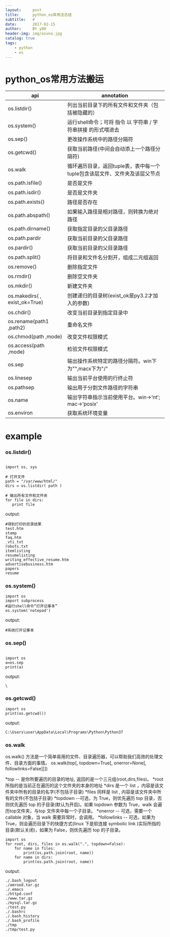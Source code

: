 ```yaml
---
layout:     post
title:      python_os库用法总结
subtitle:   #
date:       2017-02-15
author:     BY y00
header-img: img/asuna.jpg
catalog: true
tags:
    - python 
    - os
---
```

# python_os常用方法搬运
|    api    |annotation|
| ------ | ------ | 
|os.listdir()   |列出当前目录下的所有文件和文件夹（包括被隐藏的）|
|os.system()	|运行shell命令；可将 指令 以 字符串 / 字符串拼接 的形式喂进去|
|os.sep()	|更改操作系统中的路径分隔符|
|os.getcwd()	|获取当前路径(中间会自动添上一个路径分隔符)|
|os.walk	|循环遍历目录，返回tuple表，表中每一个tuple包含该层文件、文件夹及该层父节点|
|os.path.isfile()	|是否是文件|
|os.path.isdir()	|是否是文件夹|
|os.path.exists()	|路径是否存在|
|os.path.abspath()	|如果输入路径是相对路径，则转换为绝对路径|
|os.path.dirname()	|获取指定目录的父目录路径|
|os.path.pardir	|获取当前目录的父目录路径|
|os.pardir()	|获取当前目录的父目录路径|
|os.path.split()	|将目录和文件名分割开，组成二元组返回|
|os.remove()	|删除指定文件|
|os.rmdir()	|删除空文件夹|
|os.mkdir()	|新建文件夹|
|os.makedirs( , exist_ok=True)	|创建递归的目录树(exist_ok是py3.2才加入的参数)|
|os.chdir()	|改变当前目录到指定目录中|
|os.rename(path1 ,path2)	|重命名文件|
|os.chmod(path ,mode)	|改变文件权限模式|
|os.access(path ,mode)	|检验文件权限模式|
|os.sep	|输出操作系统特定的路径分隔符。win下为"\",macx下为"/"|
|os.linesep	|输出当前平台使用的行终止符|
|os.pathsep	|输出用于分割文件路径的字符串|
|os.name	|输出字符串指示当前使用平台。win->‘nt’; mac->‘posix’|
|os.environ	|获取系统环境变量|
# example

### os.listdir()

```

import os, sys

# 打开文件
path = "/var/www/html/"
dirs = os.listdir( path )

# 输出所有文件和文件夹
for file in dirs:
   print file

```
output:
```
#得到打印的目录结果
test.htm
stamp
faq.htm
_vti_txt
robots.txt
itemlisting
resumelisting
writing_effective_resume.htm
advertisebusiness.htm
papers
resume
``````

### os.system()
```
import os
import subprocess
#运行shell命令“打开记事本”
os.system('notepad')

```
output:
```
#系统打开记事本
```

### os.sep()

```

import os
a=os.sep
print(a) 

```
output:
```
\
```
### os.getcwd()	
```
import os
print(os.getcwd())
```
output:
```
C:\Users\user\AppData\Local\Programs\Python\Python37
```

### os.walk
os.walk() 方法是一个简单易用的文件、目录遍历器，可以帮助我们高效的处理文件、目录方面的事情。
os.walk(top[, topdown=True[, onerror=None[, followlinks=False]]])

*top -- 是你所要遍历的目录的地址, 返回的是一个三元组(root,dirs,files)。
*root 所指的是当前正在遍历的这个文件夹的本身的地址
*dirs 是一个 list ，内容是该文件夹中所有的目录的名字(不包括子目录)
*files 同样是 list , 内容是该文件夹中所有的文件(不包括子目录)
*topdown --可选，为 True，则优先遍历 top 目录，否则优先遍历 top 的子目录(默认为开启)。如果 topdown 参数为 True，walk 会遍历top文件夹，与top 文件夹中每一个子目录。
*onerror -- 可选，需要一个 callable 对象，当 walk 需要异常时，会调用。
*followlinks -- 可选，如果为 True，则会遍历目录下的快捷方式(linux 下是软连接 symbolic link )实际所指的目录(默认关闭)，如果为 False，则优先遍历 top 的子目录。
```
import os
for root, dirs, files in os.walk(".", topdown=False):
    for name in files:
        print(os.path.join(root, name))
    for name in dirs:
        print(os.path.join(root, name))

```
output:
```
./.bash_logout
./amrood.tar.gz
./.emacs
./httpd.conf
./www.tar.gz
./mysql.tar.gz
./test.py
./.bashrc
./.bash_history
./.bash_profile
./tmp
./tmp/test.py
```
